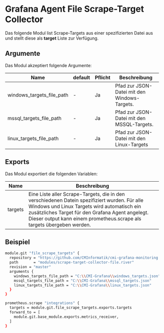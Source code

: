 # Grafana Agent File Scrape-Target Collector

Das folgende Modul list Scrape-Targets aus einer spezifizierten Datei aus und stellt diese als **target** Liste zur Verfügung.

## Argumente

Das Modul akzeptiert folgende Argumente:

| Name                      | default | Pflicht | Beschreibung                                 |
| ------------------------- | ------- | ------- | -------------------------------------------- |
| windows_targets_file_path | -       | Ja      | Pfad zur JSON-Datei mit den Windows-Targets. |
| mssql_targets_file_path   | -       | Ja      | Pfad zur JSON-Datei mit den MSSQL-Targets.   |
| linux_targets_file_path   | -       | Ja      | Pfad zur JSON-Datei mit den Linux-Targets    |

## Exports

Das Modul exportiert die folgenden Variablen:

| Name    | Beschreibung                                                                                                                                                                                                                                                               |
| ------- | -------------------------------------------------------------------------------------------------------------------------------------------------------------------------------------------------------------------------------------------------------------------------- |
| targets | Eine Liste aller Scrape-Targets, die in den verschiedenen Datein spezifiziert wurden. Für alle Windows und Linux Targets wird automatisch ein zusätzliches Target für den Grafana Agent angelegt. Dieser output kann einem prometheus.scrape als targets übergeben werden. |

## Beispiel

```bash
module.git "file_scrape_targets" {
  repository = "https://github.com/CMInformatik/cmi-grafana-monitoring.git"
  path       = "modules/scrape-target-collector-file.river"
  revision = "master"
  arguments {
    windows_targets_file_path = "C:\\CMI-Grafana\\windows_targets.json"
    mssql_targets_file_path = "C:\\CMI-Grafana\\mssql_targets.json"
	linux_targets_file_path = "C:\\CMI-Grafana\\linux_targets.json"
  }
}

prometheus.scrape "integrations" {
  targets = module.git.file_scrape_targets.exports.targets
  forward_to = [
    module.git.base_module.exports.metrics_receiver,
  ]
}
```
